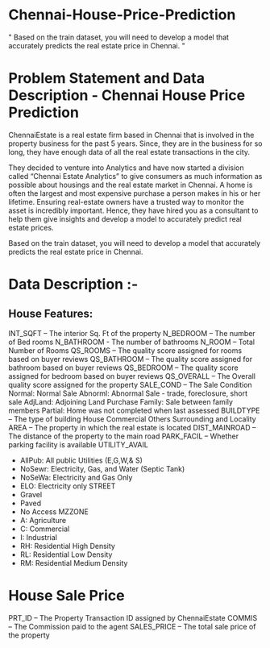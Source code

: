 # Chennai-House-Price-Prediction
" Based on the train dataset, you will need to develop a model that accurately predicts the real estate price in Chennai. " 

# Problem Statement and Data Description - Chennai House Price Prediction

ChennaiEstate is a real estate firm based in Chennai that is involved in the property business for the past 5 years. Since, they are in the business for so long, they have enough data of all the real estate transactions in the city.

They decided to venture into Analytics and have now started a division called “Chennai Estate Analytics” to give consumers as much information as possible about housings and the real estate market in Chennai. A home is often the largest and most expensive purchase a person makes in his or her lifetime. Ensuring real-estate owners have a trusted way to monitor the asset is incredibly important. Hence, they have hired you as a consultant to help them give insights and develop a model to accurately predict real estate prices.

Based on the train dataset, you will need to develop a model that accurately predicts the real estate price in Chennai.

# Data Description :-

## House Features:
INT_SQFT – The interior Sq. Ft of the property
N_BEDROOM – The number of Bed rooms
N_BATHROOM - The number of bathrooms
N_ROOM – Total Number of Rooms
QS_ROOMS – The quality score assigned for rooms based on buyer reviews
QS_BATHROOM – The quality score assigned for bathroom based on buyer reviews
QS_BEDROOM – The quality score assigned for bedroom based on buyer reviews
QS_OVERALL – The Overall quality score assigned for the property
SALE_COND – The Sale Condition
  Normal: Normal Sale
  Abnorml: Abnormal Sale - trade, foreclosure, short sale
  AdjLand: Adjoining Land Purchase
  Family: Sale between family members
  Partial: Home was not completed when last assessed
BUILDTYPE – The type of building
  House
  Commercial
  Others
  Surrounding and Locality
AREA – The property in which the real estate is located
DIST_MAINROAD – The distance of the property to the main road
PARK_FACIL – Whether parking facility is available
UTILITY_AVAIL
  - AllPub: All public Utilities (E,G,W,& S)
  - NoSewr: Electricity, Gas, and Water (Septic Tank)
  - NoSeWa: Electricity and Gas Only
  - ELO: Electricity only
STREET
  - Gravel
  - Paved
  - No Access
MZZONE
  - A: Agriculture
  - C: Commercial
  - I: Industrial
  - RH: Residential High Density
  - RL: Residential Low Density
  - RM: Residential Medium Density

# House Sale Price
PRT_ID – The Property Transaction ID assigned by ChennaiEstate
COMMIS – The Commission paid to the agent
SALES_PRICE – The total sale price of the property
